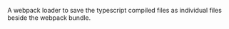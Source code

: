 A webpack loader to save the typescript compiled files as individual files beside the webpack bundle.